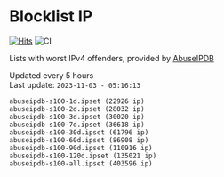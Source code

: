 # Blocklist IP

[![Hits](https://hits.seeyoufarm.com/api/count/incr/badge.svg?url=https%3A%2F%2Fgithub.com%2Fborestad%2Fblocklist-ip%2F&count_bg=%2379C83D&title_bg=%23555555&icon=&icon_color=%23E7E7E7&title=hits&edge_flat=false)](https://hits.seeyoufarm.com)  ![CI](https://img.shields.io/github/workflow/status/borestad/blocklist-ip/CI?style=flat-square)

Lists with worst IPv4 offenders, provided by [AbuseIPDB](https://www.abuseipdb.com/)

<!-- FOOTER-PLACEHOLDER -->
Updated every 5 hours<br>
Last update: `2023-11-03 - 05:16:13`
```
abuseipdb-s100-1d.ipset (22926 ip)
abuseipdb-s100-2d.ipset (28032 ip)
abuseipdb-s100-3d.ipset (30020 ip)
abuseipdb-s100-7d.ipset (36618 ip)
abuseipdb-s100-30d.ipset (61796 ip)
abuseipdb-s100-60d.ipset (86908 ip)
abuseipdb-s100-90d.ipset (110916 ip)
abuseipdb-s100-120d.ipset (135021 ip)
abuseipdb-s100-all.ipset (403596 ip)
```
